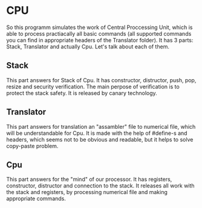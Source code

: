 # CPU
So this programm simulates the work of Central Proccessing Unit, which is able to process practiacally all basic commands (all supported commands you can find in appropriate headers of the Translator folder). It has 3 parts: Stack, Translator and actually Cpu.
Let's talk about each of them.
## Stack
This part answers for Stack of Cpu. It has constructor, distructor, push, pop, resize and security verification. The main perpose of verification is to protect the stack safety. It is released by canary technology.
## Translator
This part answers for translation an "assambler" file to numerical file, which will be understandable for Cpu. It is made with the help of #define-s and headers, which seems not to be obvious and readable, but it helps to solve copy-paste problem.
## Cpu
This part answers for the "mind" of our processor. It has registers, constructor, distructor and connection to the stack. It releases all work with the stack and registers, by processing numerical file and making appropriate commands.
